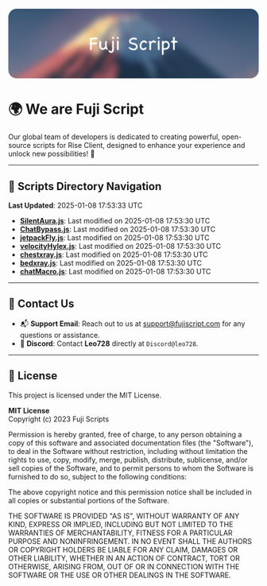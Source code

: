 ![Banner](.github/b.webp)

# 🌍 **We are Fuji Script**

Our global team of developers is dedicated to creating powerful, open-source scripts for Rise Client, designed to enhance your experience and unlock new possibilities! 🌟

---
<!-- SCRIPTS_NAVIGATION_START -->
## 📂 **Scripts Directory Navigation**

**Last Updated**: 2025-01-08 17:53:33 UTC

- **[SilentAura.js](scripts/SilentAura.js)**: Last modified on 2025-01-08 17:53:30 UTC
- **[ChatBypass.js](scripts/ChatBypass.js)**: Last modified on 2025-01-08 17:53:30 UTC
- **[jetpackFly.js](scripts/jetpackFly.js)**: Last modified on 2025-01-08 17:53:30 UTC
- **[velocityHylex.js](scripts/velocityHylex.js)**: Last modified on 2025-01-08 17:53:30 UTC
- **[chestxray.js](scripts/chestxray.js)**: Last modified on 2025-01-08 17:53:30 UTC
- **[bedxray.js](scripts/bedxray.js)**: Last modified on 2025-01-08 17:53:30 UTC
- **[chatMacro.js](scripts/chatMacro.js)**: Last modified on 2025-01-08 17:53:30 UTC

<!-- SCRIPTS_NAVIGATION_END -->

---

## 💬 **Contact Us**  
- 📬 **Support Email**: Reach out to us at [support@fujiscript.com](mailto:support@fujiscript.com) for any questions or assistance.  
- 💬 **Discord**: Contact **Leo728** directly at `Discord@leo728`.

---

## 📜 **License**

This project is licensed under the MIT License.  

**MIT License**  
Copyright (c) 2023 Fuji Scripts  

Permission is hereby granted, free of charge, to any person obtaining a copy of this software and associated documentation files (the "Software"), to deal in the Software without restriction, including without limitation the rights to use, copy, modify, merge, publish, distribute, sublicense, and/or sell copies of the Software, and to permit persons to whom the Software is furnished to do so, subject to the following conditions:  

The above copyright notice and this permission notice shall be included in all copies or substantial portions of the Software.  

THE SOFTWARE IS PROVIDED "AS IS", WITHOUT WARRANTY OF ANY KIND, EXPRESS OR IMPLIED, INCLUDING BUT NOT LIMITED TO THE WARRANTIES OF MERCHANTABILITY, FITNESS FOR A PARTICULAR PURPOSE AND NONINFRINGEMENT. IN NO EVENT SHALL THE AUTHORS OR COPYRIGHT HOLDERS BE LIABLE FOR ANY CLAIM, DAMAGES OR OTHER LIABILITY, WHETHER IN AN ACTION OF CONTRACT, TORT OR OTHERWISE, ARISING FROM, OUT OF OR IN CONNECTION WITH THE SOFTWARE OR THE USE OR OTHER DEALINGS IN THE SOFTWARE.  
